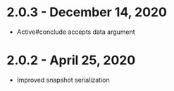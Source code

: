 # 2.0.3 - December 14, 2020
- Active#conclude accepts data argument

# 2.0.2 - April 25, 2020
- Improved snapshot serialization
